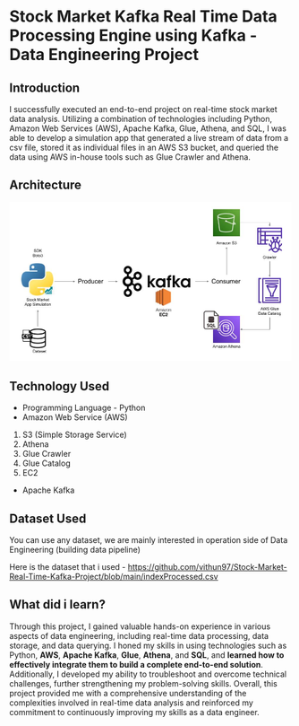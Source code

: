 # Stock Market Kafka Real Time Data Processing Engine using Kafka - Data Engineering Project

## Introduction 
 I successfully executed an end-to-end project on real-time stock market data analysis. Utilizing a combination of technologies including Python, Amazon Web Services (AWS), Apache Kafka, Glue, Athena, and SQL, I was able to develop a simulation app that generated a live stream of data from a csv file, stored it as individual files in an AWS S3 bucket, and queried the data using AWS in-house tools such as Glue Crawler and Athena.

## Architecture 
<img src="Architecture.jpg">

## Technology Used
- Programming Language - Python
- Amazon Web Service (AWS)
1. S3 (Simple Storage Service)
2. Athena
3. Glue Crawler
4. Glue Catalog
5. EC2
- Apache Kafka


## Dataset Used
You can use any dataset, we are mainly interested in operation side of Data Engineering (building data pipeline) 

Here is the dataset that i used - https://github.com/vithun97/Stock-Market-Real-Time-Kafka-Project/blob/main/indexProcessed.csv

## What did i learn?

Through this project, I gained valuable hands-on experience in various aspects of data engineering, including real-time data processing, data storage, and data querying. I honed my skills in using technologies such as Python, **AWS**, **Apache Kafka**, **Glue**, **Athena**, and **SQL**, and **learned how to effectively integrate them to build a complete end-to-end solution**. Additionally, I developed my ability to troubleshoot and overcome technical challenges, further strengthening my problem-solving skills. Overall, this project provided me with a comprehensive understanding of the complexities involved in real-time data analysis and reinforced my commitment to continuously improving my skills as a data engineer.








